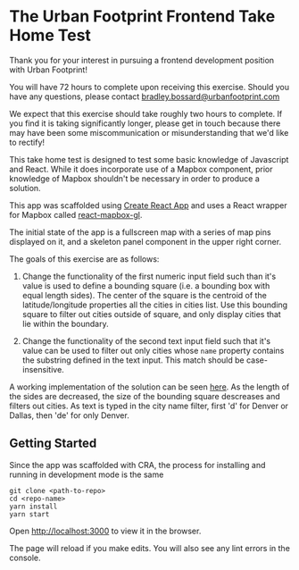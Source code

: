 # The Urban Footprint Frontend Take Home Test

Thank you for your interest in pursuing a frontend development position with
Urban Footprint!

You will have 72 hours to complete upon receiving this exercise. Should you have any questions, please contact <bradley.bossard@urbanfootprint.com>

We expect that this exercise should take roughly two hours to complete. If you find it is taking significantly longer, please get in touch because there may have been some miscommunication or misunderstanding that we'd like to rectify!

This take home test is designed to test some basic knowledge of Javascript and
React.  While it does incorporate use of a Mapbox component, prior knowledge of
Mapbox shouldn't be necessary in order to produce a solution.

This app was scaffolded using [Create React App](https://reactjs.org/docs/create-a-new-react-app.html) and uses a React wrapper for Mapbox called [react-mapbox-gl](https://visgl.github.io/react-map-gl/).

The initial state of the app is a fullscreen map with a series of map pins displayed on it, and a skeleton panel component in the upper right corner.

The goals of this exercise are as follows:

1.  Change the functionality of the first numeric input field such than it's value is used to define a bounding square (i.e. a bounding box with equal length sides).  The center of the square is the centroid of the latitude/longitude properties all the cities in cities list.  Use this bounding square to filter out cities outside of square, and only display cities that lie within the boundary.

2.  Change the functionality of the second text input field such that it's value can be used to filter out only cities whose `name` property contains the substring defined in
the text input.  This match should be case-insensitive.

A working implementation of the solution can be seen [here](https://raw.githubusercontent.com/CalthorpeAnalytics/uf-fe-takehome/master/docs/uf-fe-takehome-demo.gif?token=AOCD64ABOAJK4ZGXAC5LRHDBF65HM).  As the length of the sides are decreased, the size of the bounding square descreases and filters out cities.  As text is typed in the city name filter, first 'd' for Denver or Dallas, then 'de' for only
Denver.

## Getting Started

Since the app was scaffolded with CRA, the process for installing and running in development mode is the same

```
git clone <path-to-repo>
cd <repo-name>
yarn install
yarn start
```

Open [http://localhost:3000](http://localhost:3000) to view it in the browser.

The page will reload if you make edits.
You will also see any lint errors in the console.

